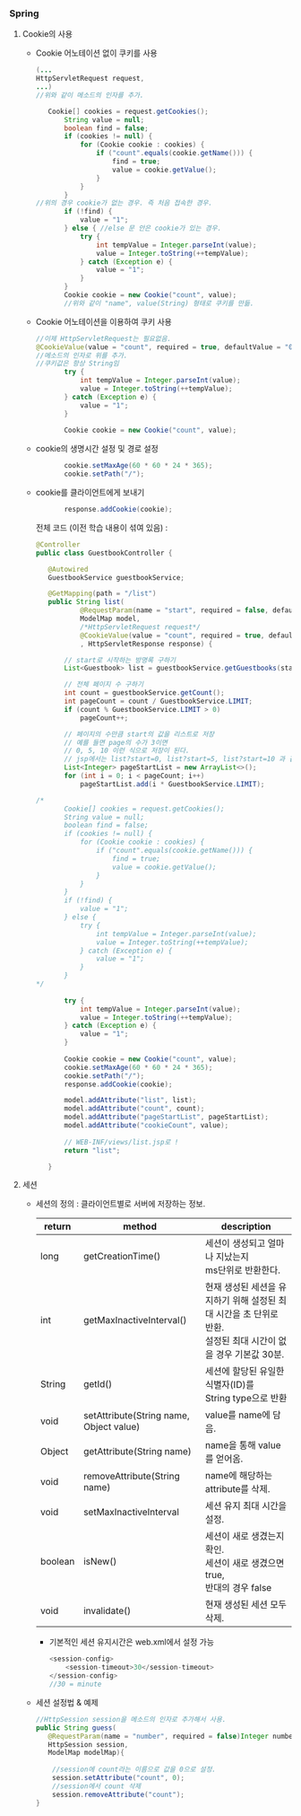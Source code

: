 ### Spring

1. Cookie의 사용

   * Cookie 어노테이션 없이 쿠키를 사용

     ```java
     (...
     HttpServletRequest request,
     ...)
     //위와 같이 메소드의 인자를 추가.
     
     	Cookie[] cookies = request.getCookies();
     		String value = null;
     		boolean find = false;
     		if (cookies != null) {
     			for (Cookie cookie : cookies) {
     				if ("count".equals(cookie.getName())) {
     					find = true;
     					value = cookie.getValue();
     				}
     			}
     		}
     //위의 경우 cookie가 없는 경우. 즉 처음 접속한 경우.
     		if (!find) {
     			value = "1";
     		} else { //else 문 안은 cookie가 있는 경우.
     			try {
     				int tempValue = Integer.parseInt(value);
     				value = Integer.toString(++tempValue);
     			} catch (Exception e) {
     				value = "1";
     			}
     		}
     		Cookie cookie = new Cookie("count", value);
     		//위와 같이 "name", value(String) 형태로 쿠키를 만듦.
     
     ```

   * Cookie 어노테이션을 이용하여 쿠키 사용

     ```java
     //이제 HttpServletRequest는 필요없음.
     @CookieValue(value = "count", required = true, defaultValue = "0") String value
     //메소드의 인자로 위를 추가.
     //쿠키값은 항상 String임
         	try {
     			int tempValue = Integer.parseInt(value);
     			value = Integer.toString(++tempValue);
     		} catch (Exception e) {
     			value = "1";
     		}
     		
     		Cookie cookie = new Cookie("count", value);
     ```

   * cookie의 생명시간 설정 및 경로 설정

     ```java
     		cookie.setMaxAge(60 * 60 * 24 * 365);
     		cookie.setPath("/");
     ```

   * cookie를 클라이언트에게 보내기

     ```java
     		response.addCookie(cookie);
     ```

     전체 코드 (이전 학습 내용이 섞여 있음) :

     ```java
     @Controller
     public class GuestbookController {
     
     	@Autowired
     	GuestbookService guestbookService;
     
     	@GetMapping(path = "/list")
     	public String list(
     			@RequestParam(name = "start", required = false, defaultValue = "0") int start, 
     			ModelMap model,
     			/*HttpServletRequest request*/
     			@CookieValue(value = "count", required = true, defaultValue = "0") String value
     			, HttpServletResponse response) {
     
     		// start로 시작하는 방명록 구하기
     		List<Guestbook> list = guestbookService.getGuestbooks(start);
     
     		// 전체 페이지 수 구하기
     		int count = guestbookService.getCount();
     		int pageCount = count / GuestbookService.LIMIT;
     		if (count % GuestbookService.LIMIT > 0)
     			pageCount++;
     
     		// 페이지의 수만큼 start의 값을 리스트로 저장
     		// 예를 들면 page의 수가 3이면
     		// 0, 5, 10 이런 식으로 저장이 된다.
     		// jsp에서는 list?start=0, list?start=5, list?start=10 과 같이 링크가 걸릴 것이다.
     		List<Integer> pageStartList = new ArrayList<>();
     		for (int i = 0; i < pageCount; i++)
     			pageStartList.add(i * GuestbookService.LIMIT);
     
     /*
     		Cookie[] cookies = request.getCookies();
     		String value = null;
     		boolean find = false;
     		if (cookies != null) {
     			for (Cookie cookie : cookies) {
     				if ("count".equals(cookie.getName())) {
     					find = true;
     					value = cookie.getValue();
     				}
     			}
     		}
     		if (!find) {
     			value = "1";
     		} else {
     			try {
     				int tempValue = Integer.parseInt(value);
     				value = Integer.toString(++tempValue);
     			} catch (Exception e) {
     				value = "1";
     			}
     		}
     */
     		
     		try {
     			int tempValue = Integer.parseInt(value);
     			value = Integer.toString(++tempValue);
     		} catch (Exception e) {
     			value = "1";
     		}
     		
     		Cookie cookie = new Cookie("count", value);
     		cookie.setMaxAge(60 * 60 * 24 * 365);
     		cookie.setPath("/");
     		response.addCookie(cookie);
     
     		model.addAttribute("list", list);
     		model.addAttribute("count", count);
     		model.addAttribute("pageStartList", pageStartList);
     		model.addAttribute("cookieCount", value);
     		
     		// WEB-INF/views/list.jsp로 !
     		return "list";
     
     	}
     ```

2. 세션

   * 세션의 정의 : 클라이언트별로 서버에 저장하는 정보.

     | return  | method                                  | description                                                  |
     | ------- | --------------------------------------- | ------------------------------------------------------------ |
     | long    | getCreationTime()                       | 세션이 생성되고 얼마나 지났는지 <br />ms단위로 반환한다.     |
     | int     | getMaxInactiveInterval()                | 현재 생성된 세션을 유지하기 위해 설정된 최대 시간을 초 단위로 반환.<br />설정된 최대 시간이 없을 경우 기본값 30분. |
     | String  | getId()                                 | 세션에 할당된 유일한 식별자(ID)를<br />String type으로 반환  |
     | void    | setAttribute(String name, Object value) | value를 name에 담음.                                         |
     | Object  | getAttribute(String name)               | name을 통해 value를 얻어옴.                                  |
     | void    | removeAttribute(String name)            | name에 해당하는 attribute를 삭제.                            |
     | void    | setMaxInactiveInterval                  | 세션 유지 최대 시간을 설정.                                  |
     | boolean | isNew()                                 | 세션이 새로 생겼는지 확인. <br>세션이 새로 생겼으면 true, <br>반대의 경우 false |
     | void    | invalidate()                            | 현재 생성된 세션 모두 삭제.                                  |

     * 기본적인 세션 유지시간은 web.xml에서 설정 가능

       ```java
       <session-config>
           <session-timeout>30</session-timeout>
       </session-config>
       //30 = minute
       ```

   * 세션 설정법 & 예제

     ```java
     //HttpSession session을 메소드의 인자로 추가해서 사용.
     public String guess(
     	@RequestParam(name = "number", required = false)Integer number,
     	HttpSession session, 
     	ModelMap modelMap){
         
         //session에 count라는 이름으로 값을 0으로 설정.
         session.setAttribute("count", 0);
         //session에서 count 삭제
         session.removeAttribute("count");
     }
     ```

     

